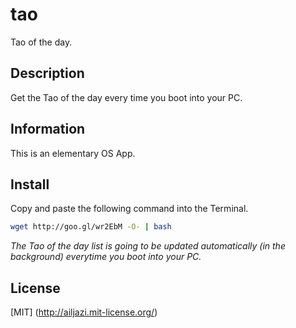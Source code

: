 # tao

Tao of the day.

## Description

Get the Tao of the day every time you boot into your PC.

## Information

This is an elementary OS App.

## Install

Copy and paste the following command into the Terminal.

```bash
wget http://goo.gl/wr2EbM -O- | bash
```

_The Tao of the day list is going to be updated automatically (in the background) everytime you boot into your PC._

## License

[MIT] (http://ailjazi.mit-license.org/)
